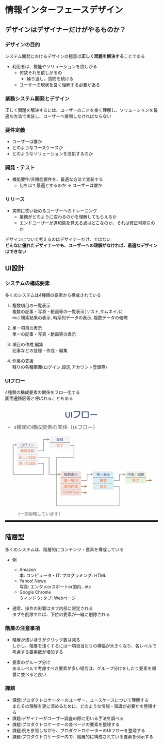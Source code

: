 # 情報インターフェースデザイン
## デザインはデザイナーだけがやるものか？
### デザインの目的  
システム開発におけるデザインの極意は**正しく問題を解決する**ことである  
- 利用者は、機能やソリューションを欲しがる  
  - 何故それを欲しがるの  
    - 繰り返し、質問を続ける  
  - ユーザーの現状を良く理解する必要がある  

### 業務システム開発とデザイン  
正しく問題を解決するには、ユーザーのことを良く理解し、ソリューションを最適な方法で実装し、ユーザーへ展開しなければならない

### 要件定義
- ユーザーは誰か
- どのようなユースケースか  
- どのようなソリューションを提供するのか  

### 開発・テスト
- 機能要件/非機能要件を、最適な方法で実装する  
  - 何を以て最適とするのか => ユーザーは誰か  

### リリース
- 実際に使い始めるユーザーへのトレーニング  
  - 業務がどのように変わるのかを理解してもらえるか
  - エンドユーザーが違和感を覚える点はどこなのか、それは修正可能なのか

デザインについて考えるのはデザイナーだけ、ではない  
**どんなに優れたデザイナーでも、ユーザーへの理解がなければ、最適なデザインはできない**

## UI設計
### システムの構成要素
多くのシステムは4種類の要素から構成されている  

1.  複数項目の一覧表示  
    複数の記事・写真・動画等の一覧表示(リスト,サムネイル)  
    ex.) 検索結果の表示, 時系列データの表示, 複数データの俯瞰

2.  単一項目の表示  
    単一の記事・写真・動画等の表示  

3.  項目の作成,編集  
    記事などの登録・作成・編集  

4.  作業の支援  
    残りの各種画面(ログイン,設定,アカウント登録等)

### UIフロー
4種類の構成要素の関係をフロー化する  
画面遷移図等と呼ばれることもある  

![img](UIFlow.png)

## 階層型
多くのシステムは、階層的にコンテンツ・要素を構成している

- 例  
  - Amazon  
    本: コンピュータ・IT: プログラミング: HTML  
  - Yahoo! News  
    写真: エンタメorスポートor国内...etc  
  - Google Chrome  
    ウィンドウ: タブ: Webページ

- 通常、操作の影響はタブ内部に限定される  
  タブを削除すれば、下位の要素が一緒に削除される  

### 階層の注意事項
- 階層が浅いほうがクリック数は減る  
  しかし、階層を浅くするには一項目当たりの横幅が大きくなり、各レベルで考慮する要素数が増加する

- 要素のグループ分け  
  あるレベルで考慮すべき要素が多い場合は、グループ分けをしたり要素を順番に並べると良い

### 課題
- 課題:プロダクトロケーターのユーザー、ユースケースについて理解する  
  またその理解を更に深めるために、どのような情報・知識が必要かを整理する
- 課題:デザイナーがユーザー調査の際に用いる手法を調べる
- 課題:プロダクトロケーターの各ページの要素を整理する
- 課題:例を参照しながら、プロダクトロケーターのUIフローを整理する
- 課題:プロダクトロケーター内で、階層的に構成されている要素を例示する
